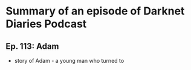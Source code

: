 # Summary of an episode of Darknet Diaries Podcast
## Ep. 113: Adam
- story of Adam - a young man who turned to
